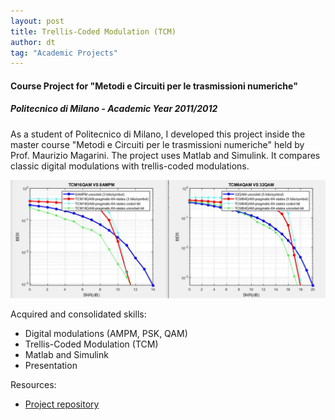```yaml
---
layout: post
title: Trellis-Coded Modulation (TCM)
author: dt
tag: "Academic Projects"
---
```

#### Course Project for "Metodi e Circuiti per le trasmissioni numeriche"
##### Politecnico di Milano - Academic Year 2011/2012

As a student of Politecnico di Milano, I developed this project inside the master course "Metodi e Circuiti per le trasmissioni numeriche" held by Prof. Maurizio Magarini.
The project uses Matlab and Simulink. It compares classic digital modulations with trellis-coded modulations. 

<img src="/assets/img/2012-05-23-polimi-mctn.jpg" class="img-fluid" alt="2012-05-23-polimi-mctn">

Acquired and consolidated skills:
* Digital modulations (AMPM, PSK, QAM)
* Trellis-Coded Modulation (TCM)
* Matlab and Simulink
* Presentation

Resources:
* [Project repository](https://github.com/diegotuzi/trellis-coded-modulation.git)